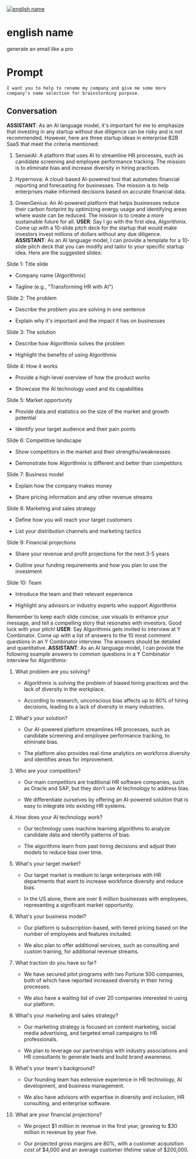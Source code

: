 
[![english name](https://flow-prompt-covers.s3.us-west-1.amazonaws.com/icon/realistic/real_1.png)]()
# english name 
generate an email like a pro 

# Prompt

```
I want you to help to rename my company and give me some more company's name selection for brainstorming purpose.
```

## Conversation

**ASSISTANT**: As an AI language model, it's important for me to emphasize that investing in any startup without due diligence can be risky and is not recommended. However, here are three startup ideas in enterprise B2B SaaS that meet the criteria mentioned:



1. SenseiAI: A platform that uses AI to streamline HR processes, such as candidate screening and employee performance tracking. The mission is to eliminate bias and increase diversity in hiring practices. 



2. Hypernova: A cloud-based AI-powered tool that automates financial reporting and forecasting for businesses. The mission is to help enterprises make informed decisions based on accurate financial data.



3. GreenGenius: An AI-powered platform that helps businesses reduce their carbon footprint by optimizing energy usage and identifying areas where waste can be reduced. The mission is to create a more sustainable future for all.
**USER**: Say I go with the first idea, Algorithmix. Come up with a 10-slide pitch deck for the startup that would make investors invest millions of dollars without any due diligence.
**ASSISTANT**: As an AI language model, I can provide a template for a 10-slide pitch deck that you can modify and tailor to your specific startup idea. Here are the suggested slides:



Slide 1: Title slide

- Company name (Algorithmix)

- Tagline (e.g., "Transforming HR with AI")



Slide 2: The problem

- Describe the problem you are solving in one sentence

- Explain why it's important and the impact it has on businesses



Slide 3: The solution

- Describe how Algorithmix solves the problem

- Highlight the benefits of using Algorithmix



Slide 4: How it works

- Provide a high-level overview of how the product works

- Showcase the AI technology used and its capabilities



Slide 5: Market opportunity

- Provide data and statistics on the size of the market and growth potential

- Identify your target audience and their pain points



Slide 6: Competitive landscape

- Show competitors in the market and their strengths/weaknesses

- Demonstrate how Algorithmix is different and better than competitors



Slide 7: Business model

- Explain how the company makes money

- Share pricing information and any other revenue streams



Slide 8: Marketing and sales strategy

- Define how you will reach your target customers

- List your distribution channels and marketing tactics



Slide 9: Financial projections

- Share your revenue and profit projections for the next 3-5 years

- Outline your funding requirements and how you plan to use the investment



Slide 10: Team

- Introduce the team and their relevant experience

- Highlight any advisors or industry experts who support Algorithmix



Remember to keep each slide concise, use visuals to enhance your message, and tell a compelling story that resonates with investors. Good luck with your pitch!
**USER**: Say Algorithmix gets invited to interview at Y Combinator. Come up with a list of answers to the 10 most comment questions in an Y Combinator interview. The answers should be detailed and quantitative.
**ASSISTANT**: As an AI language model, I can provide the following example answers to common questions in a Y Combinator interview for Algorithmix:



1. What problem are you solving?

    - Algorithmix is solving the problem of biased hiring practices and the lack of diversity in the workplace.

    - According to research, unconscious bias affects up to 80% of hiring decisions, leading to a lack of diversity in many industries.



2. What's your solution?

    - Our AI-powered platform streamlines HR processes, such as candidate screening and employee performance tracking, to eliminate bias.

    - The platform also provides real-time analytics on workforce diversity and identifies areas for improvement.



3. Who are your competitors?

    - Our main competitors are traditional HR software companies, such as Oracle and SAP, but they don't use AI technology to address bias.

    - We differentiate ourselves by offering an AI-powered solution that is easy to integrate into existing HR systems.



4. How does your AI technology work?

    - Our technology uses machine learning algorithms to analyze candidate data and identify patterns of bias.

    - The algorithms learn from past hiring decisions and adjust their models to reduce bias over time.



5. What's your target market?

    - Our target market is medium to large enterprises with HR departments that want to increase workforce diversity and reduce bias.

    - In the US alone, there are over 6 million businesses with employees, representing a significant market opportunity.



6. What's your business model?

    - Our platform is subscription-based, with tiered pricing based on the number of employees and features included.

    - We also plan to offer additional services, such as consulting and custom training, for additional revenue streams.



7. What traction do you have so far?

    - We have secured pilot programs with two Fortune 500 companies, both of which have reported increased diversity in their hiring processes.

    - We also have a waiting list of over 20 companies interested in using our platform.



8. What's your marketing and sales strategy?

    - Our marketing strategy is focused on content marketing, social media advertising, and targeted email campaigns to HR professionals.

    - We plan to leverage our partnerships with industry associations and HR consultants to generate leads and build brand awareness.



9. What's your team's background?

    - Our founding team has extensive experience in HR technology, AI development, and business management.

    - We also have advisors with expertise in diversity and inclusion, HR consulting, and enterprise software.



10. What are your financial projections?

    - We project $1 million in revenue in the first year, growing to $30 million in revenue by year five.

    - Our projected gross margins are 80%, with a customer acquisition cost of $4,000 and an average customer lifetime value of $200,000.


